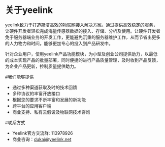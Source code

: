 # 关于yeelink

yeelink致力于打造简洁高效的物联网接入解决方案。通过提供高效稳定的服务，让硬件开发者轻松完成海量传感器数据的接入、存储、分析及使用。让硬件开发者免于服务器端业务的开发工作，更能避免沉重的服务器维护工作，从而节省出更多的人力物力和时间，能够更加专心的投入到产品研发中。

针对企业用户，使用yeelink产品功能模块，为小型及创业公司提供助力，以最低的成本实现产品的批量部署，同时便捷的进行产品质量管理，及时收到产品反馈，为企业产品更新，控制质量提供助力。

#我们能够提供

* 通过多种渠道获取及时的技术回馈
* 多种协议的丰富开放接口
* 根据您的要求不断丰富和发展的新功能
* 跨平台的应用客户端
* 商业支持、私有云假设及物联网技术咨询


#联系方式

* Yeelink官方交流群: 113978926
* 商业咨询：dukai@yeelink.net

